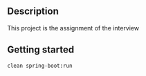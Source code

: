 ## Description
This project is the assignment of the interview

## Getting started
```clean spring-boot:run```
